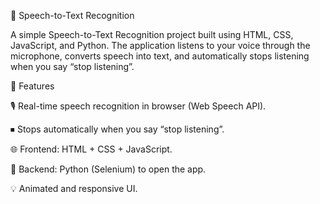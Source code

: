 🎤 Speech-to-Text Recognition

A simple Speech-to-Text Recognition project built using HTML, CSS, JavaScript, and Python.
The application listens to your voice through the microphone, converts speech into text, and automatically stops listening when you say “stop listening”.

🚀 Features

🎙 Real-time speech recognition in browser (Web Speech API).

⏹ Stops automatically when you say “stop listening”.

🌐 Frontend: HTML + CSS + JavaScript.

🐍 Backend: Python (Selenium) to open the app.

💡 Animated and responsive UI.
